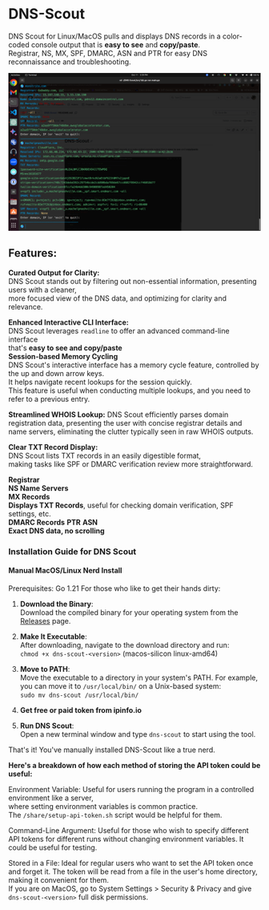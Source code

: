 # DNS-Scout  

DNS Scout for Linux/MacOS pulls and displays DNS records in a color-coded console output that is **easy to see** and **copy/paste**.   
Registrar, NS, MX, SPF, DMARC, ASN and PTR for easy DNS reconnaissance and troubleshooting.  
 
<img src="example-domain.png" alt="Example DNS records" width="800">  

## Features:   

**Curated Output for Clarity:**  
 DNS Scout stands out by filtering out non-essential information, presenting users with a cleaner,  
 more focused view of the DNS data, and optimizing for clarity and relevance.  
 
**Enhanced Interactive CLI Interface:**  
 DNS Scout leverages ```readline``` to offer an advanced command-line interface  
 that's **easy to see and copy/paste**     
 **Session-based Memory Cycling**  
DNS Scout's interactive interface has a memory cycle feature, controlled by the up and down arrow keys.  
It helps navigate recent lookups for the session quickly.  
This feature is useful when conducting multiple lookups, and you need to refer to a previous entry.   
  
**Streamlined WHOIS Lookup:**
 DNS Scout efficiently parses domain registration data, presenting the user with concise registrar details and name servers, eliminating the clutter typically seen in raw WHOIS outputs.  
 
**Clear TXT Record Display:**   
 DNS Scout lists TXT records in an easily digestible format,  
 making tasks like SPF or DMARC verification review more straightforward.  
 
**Registrar**   
**NS Name Servers**  
**MX Records**  
**Displays TXT Records**, useful for checking domain verification, SPF settings, etc.  
**DMARC Records**
**PTR**
**ASN**  
**Exact DNS data, no scrolling**      

### Installation Guide for DNS Scout  
  
#### Manual MacOS/Linux Nerd Install
Prerequisites: Go 1.21
For those who like to get their hands dirty:

1. **Download the Binary**:  
   Download the compiled binary for your operating system from the [Releases](https://github.com/careyjames/dns-scout/releases) page.

2. **Make It Executable**:  
   After downloading, navigate to the download directory and run:  
   ```chmod +x dns-scout-<version>``` (macos-silicon linux-amd64)

3. **Move to PATH**:  
   Move the executable to a directory in your system's PATH. For example, you can move it to `/usr/local/bin/` on a Unix-based system:  
   ```sudo mv dns-scout /usr/local/bin/```

4. **Get free or paid token from ipinfo.io**

5. **Run DNS Scout**:  
   Open a new terminal window and type `dns-scout` to start using the tool.

That's it! You've manually installed DNS-Scout like a true nerd.

**Here's a breakdown of how each method of storing the API token could be useful:**  

Environment Variable: Useful for users running the program in a controlled environment like a server,   
where setting environment variables is common practice.   
The ```/share/setup-api-token.sh``` script would be helpful for them.  
  
Command-Line Argument: Useful for those who wish to specify different API tokens for different runs without changing environment variables. It could be useful for testing.   

Stored in a File: Ideal for regular users who want to set the API token once and forget it. The token will be read from a file in the user's home directory, making it convenient for them.   
If you are on  MacOS, go to System Settings > Security & Privacy and give ```dns-scout-<version>``` full disk permissions.   
  